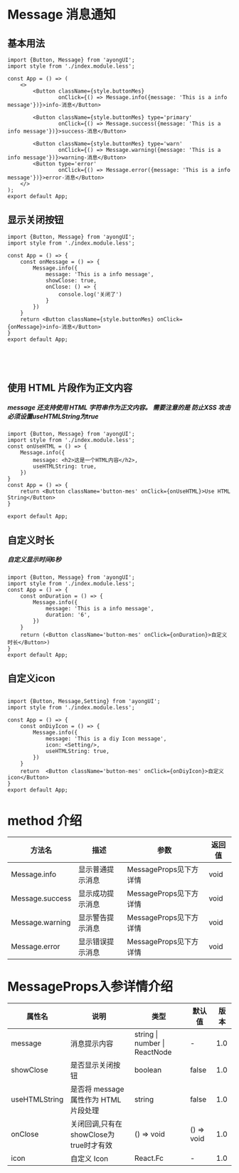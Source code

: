 
# Message 消息通知


## 基本用法

```tsx
import {Button, Message} from 'ayongUI';
import style from './index.module.less';

const App = () => (
    <>
        <Button className={style.buttonMes}
                onClick={() => Message.info({message: 'This is a info message'})}>info-消息</Button>

        <Button className={style.buttonMes} type='primary'
                onClick={() => Message.success({message: 'This is a info message'})}>success-消息</Button>

        <Button className={style.buttonMes} type='warn'
                onClick={() => Message.warning({message: 'This is a info message'})}>warning-消息</Button>
        <Button type='error'
                onClick={() => Message.error({message: 'This is a info message'})}>error-消息</Button>
    </>
);
export default App;
```




## 显示关闭按钮
```tsx
import {Button, Message} from 'ayongUI';
import style from './index.module.less';

const App = () => {
    const onMessage = () => {
        Message.info({
            message: 'This is a info message',
            showClose: true,
            onClose: () => {
                console.log('关闭了')
            }
        })
    }
    return <Button className={style.buttonMes} onClick={onMessage}>info-消息</Button>
}
export default App;





```
## 使用 HTML 片段作为正文内容
##### message 还支持使用 HTML 字符串作为正文内容。 需要注意的是 防止XSS 攻击 必须设置useHTMLString为true
```tsx
import {Button, Message} from 'ayongUI';
import style from './index.module.less';
const onUseHTML = () => {
    Message.info({
        message: <h2>这是一个HTML内容</h2>,
        useHTMLString: true,
    })
}
const App = () => {
    return <Button className='button-mes' onClick={onUseHTML}>Use HTML String</Button>
}

export default App; 
```


## 自定义时长
##### 自定义显示时间6秒
```tsx
import {Button, Message} from 'ayongUI';
import style from './index.module.less';
const App = () => {
    const onDuration = () => {
        Message.info({
            message: 'This is a info message',
            duration: '6',
        })
    }
    return (<Button className='button-mes' onClick={onDuration}>自定义时长</Button>)
}
export default App;

```




## 自定义icon

```tsx

import {Button, Message,Setting} from 'ayongUI';
import style from './index.module.less';

const App = () => {
    const onDiyIcon = () => {
        Message.info({
            message: 'This is a diy Icon message',
            icon: <Setting/>,
            useHTMLString: true,
        })
    }
    return  <Button className='button-mes' onClick={onDiyIcon}>自定义icon</Button>
}
export default App;
```
# method 介绍
| 方法名          | 描述             | 参数                   | 返回值 |
| --------------- | ---------------- | ---------------------- | ------ |
| Message.info    | 显示普通提示消息 | MessageProps见下方详情 | void   |
| Message.success | 显示成功提示消息 | MessageProps见下方详情 | void   |
| Message.warning | 显示警告提示消息 | MessageProps见下方详情 | void   |
| Message.error   | 显示错误提示消息 | MessageProps见下方详情 | void   |






# MessageProps入参详情介绍
| 属性名        | 说明                                   | 类型                          | 默认值     | 版本 |
| ------------- | -------------------------------------- | ----------------------------- | ---------- | ---- |
| message       | 消息提示内容                           | string \| number \| ReactNode | -          | 1.0  |
| showClose     | 是否显示关闭按钮                       | boolean                       | false      | 1.0  |
| useHTMLString | 是否将 message 属性作为 HTML 片段处理  | string                        | false      | 1.0  |
| onClose       | 关闭回调,只有在showClose为true时才有效 | () => void                    | () => void | 1.0  |
| icon          | 自定义 Icon                            | React.Fc                      | -          | 1.0  |

